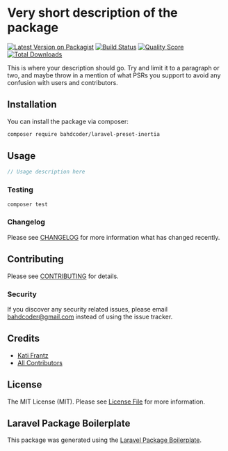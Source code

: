 # Very short description of the package

[![Latest Version on Packagist](https://img.shields.io/packagist/v/bahdcoder/laravel-preset-inertia.svg?style=flat-square)](https://packagist.org/packages/bahdcoder/laravel-preset-inertia)
[![Build Status](https://img.shields.io/travis/bahdcoder/laravel-preset-inertia/master.svg?style=flat-square)](https://travis-ci.org/bahdcoder/laravel-preset-inertia)
[![Quality Score](https://img.shields.io/scrutinizer/g/bahdcoder/laravel-preset-inertia.svg?style=flat-square)](https://scrutinizer-ci.com/g/bahdcoder/laravel-preset-inertia)
[![Total Downloads](https://img.shields.io/packagist/dt/bahdcoder/laravel-preset-inertia.svg?style=flat-square)](https://packagist.org/packages/bahdcoder/laravel-preset-inertia)

This is where your description should go. Try and limit it to a paragraph or two, and maybe throw in a mention of what PSRs you support to avoid any confusion with users and contributors.

## Installation

You can install the package via composer:

```bash
composer require bahdcoder/laravel-preset-inertia
```

## Usage

``` php
// Usage description here
```

### Testing

``` bash
composer test
```

### Changelog

Please see [CHANGELOG](CHANGELOG.md) for more information what has changed recently.

## Contributing

Please see [CONTRIBUTING](CONTRIBUTING.md) for details.

### Security

If you discover any security related issues, please email bahdcoder@gmail.com instead of using the issue tracker.

## Credits

- [Kati Frantz](https://github.com/bahdcoder)
- [All Contributors](../../contributors)

## License

The MIT License (MIT). Please see [License File](LICENSE.md) for more information.

## Laravel Package Boilerplate

This package was generated using the [Laravel Package Boilerplate](https://laravelpackageboilerplate.com).